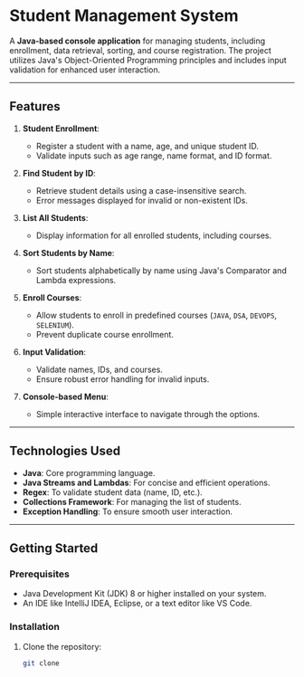 # Student Management System

A **Java-based console application** for managing students, including enrollment, data retrieval, sorting, and course registration. The project utilizes Java's Object-Oriented Programming principles and includes input validation for enhanced user interaction.

---

## Features

1. **Student Enrollment**:
   - Register a student with a name, age, and unique student ID.
   - Validate inputs such as age range, name format, and ID format.

2. **Find Student by ID**:
   - Retrieve student details using a case-insensitive search.
   - Error messages displayed for invalid or non-existent IDs.

3. **List All Students**:
   - Display information for all enrolled students, including courses.

4. **Sort Students by Name**:
   - Sort students alphabetically by name using Java's Comparator and Lambda expressions.

5. **Enroll Courses**:
   - Allow students to enroll in predefined courses (`JAVA`, `DSA`, `DEVOPS`, `SELENIUM`).
   - Prevent duplicate course enrollment.

6. **Input Validation**:
   - Validate names, IDs, and courses.
   - Ensure robust error handling for invalid inputs.

7. **Console-based Menu**:
   - Simple interactive interface to navigate through the options.

---

## Technologies Used

- **Java**: Core programming language.
- **Java Streams and Lambdas**: For concise and efficient operations.
- **Regex**: To validate student data (name, ID, etc.).
- **Collections Framework**: For managing the list of students.
- **Exception Handling**: To ensure smooth user interaction.

---

## Getting Started

### Prerequisites

- Java Development Kit (JDK) 8 or higher installed on your system.
- An IDE like IntelliJ IDEA, Eclipse, or a text editor like VS Code.

### Installation

1. Clone the repository:
   ```bash
   git clone 
